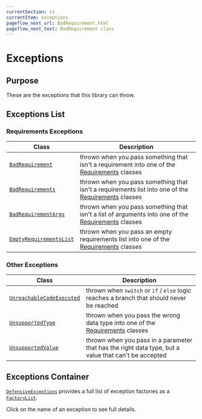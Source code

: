 ```yaml
---
currentSection: v1
currentItem: exceptions
pageflow_next_url: BadRequirement.html
pageflow_next_text: BadRequirement class
---
```


# Exceptions

## Purpose

These are the exceptions that this library can throw.

## Exceptions List

### Requirements Exceptions

Class | Description
------|------------
[`BadRequirement`](BadRequirement.html) | thrown when you pass something that isn't a requirement into one of the [Requirements](../Requirements/index.html) classes
[`BadRequirements`](BadRequirements.html) | thrown when you pass something that isn't a requirements list into one of the [Requirements](../Requirements/index.html) classes
[`BadRequirementArgs`](BadRequirementArgs.html) | thrown when you pass something that isn't a list of arguments into one of the [Requirements](../Requirements/index.html) classes
[`EmptyRequirementsList`](EmptyRequirementsList.html) | thrown when you pass an empty requirements list into one of the [Requirements](../Requirements/index.html) classes

### Other Exceptions

Class | Description
------|------------
[`UnreachableCodeExecuted`](UnreachableCodeExecuted.html) | thrown when `switch` or `if` / `else` logic reaches a branch that should never be reached
[`UnsupportedType`](UnsupportedType.html) | thrown when you pass the wrong data type into one of the [Requirements](../Requirements/index.html) classes
[`UnsupportedValue`](UnsupportedValue.html) | thrown when you pass in a parameter that has the right data type, but a value that can't be accepted

## Exceptions Container

[`DefensiveExceptions`](DefensiveExceptions.html) provides a full list of exception factories as a [`FactoryList`](http://ganbarodigital.github.io/php-mv-di-containers/V1/Interfaces/FactoryList.html).

Click on the name of an exception to see full details.

